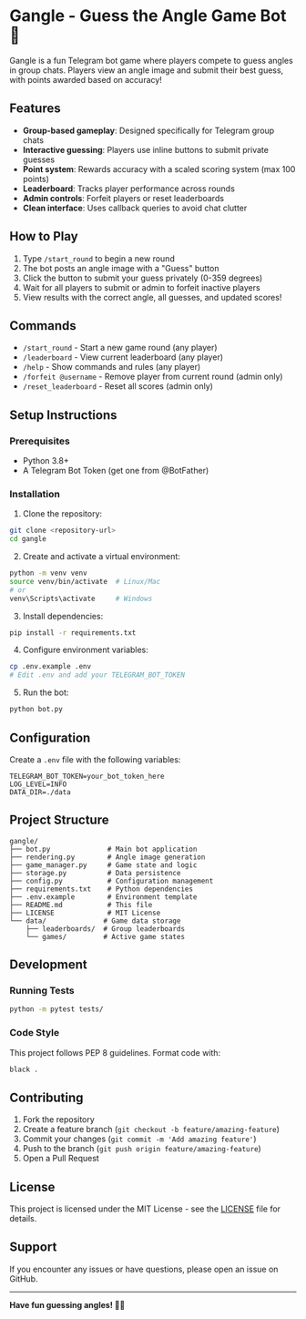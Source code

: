 # Gangle - Guess the Angle Game Bot 🎯

Gangle is a fun Telegram bot game where players compete to guess angles in group chats. Players view an angle image and submit their best guess, with points awarded based on accuracy!

## Features

- **Group-based gameplay**: Designed specifically for Telegram group chats
- **Interactive guessing**: Players use inline buttons to submit private guesses
- **Point system**: Rewards accuracy with a scaled scoring system (max 100 points)
- **Leaderboard**: Tracks player performance across rounds  
- **Admin controls**: Forfeit players or reset leaderboards
- **Clean interface**: Uses callback queries to avoid chat clutter

## How to Play

1. Type `/start_round` to begin a new round
2. The bot posts an angle image with a "Guess" button
3. Click the button to submit your guess privately (0-359 degrees)
4. Wait for all players to submit or admin to forfeit inactive players
5. View results with the correct angle, all guesses, and updated scores!

## Commands

- `/start_round` - Start a new game round (any player)
- `/leaderboard` - View current leaderboard (any player)  
- `/help` - Show commands and rules (any player)
- `/forfeit @username` - Remove player from current round (admin only)
- `/reset_leaderboard` - Reset all scores (admin only)

## Setup Instructions

### Prerequisites
- Python 3.8+
- A Telegram Bot Token (get one from @BotFather)

### Installation

1. Clone the repository:
```bash
git clone <repository-url>
cd gangle
```

2. Create and activate a virtual environment:
```bash
python -m venv venv
source venv/bin/activate  # Linux/Mac
# or
venv\Scripts\activate     # Windows
```

3. Install dependencies:
```bash
pip install -r requirements.txt
```

4. Configure environment variables:
```bash
cp .env.example .env
# Edit .env and add your TELEGRAM_BOT_TOKEN
```

5. Run the bot:
```bash
python bot.py
```

## Configuration

Create a `.env` file with the following variables:

```env
TELEGRAM_BOT_TOKEN=your_bot_token_here
LOG_LEVEL=INFO
DATA_DIR=./data
```

## Project Structure

```
gangle/
├── bot.py              # Main bot application
├── rendering.py        # Angle image generation
├── game_manager.py     # Game state and logic
├── storage.py          # Data persistence
├── config.py           # Configuration management
├── requirements.txt    # Python dependencies
├── .env.example        # Environment template
├── README.md           # This file
├── LICENSE             # MIT License
└── data/              # Game data storage
    ├── leaderboards/  # Group leaderboards
    └── games/         # Active game states
```

## Development

### Running Tests
```bash
python -m pytest tests/
```

### Code Style
This project follows PEP 8 guidelines. Format code with:
```bash
black .
```

## Contributing

1. Fork the repository
2. Create a feature branch (`git checkout -b feature/amazing-feature`)
3. Commit your changes (`git commit -m 'Add amazing feature'`)
4. Push to the branch (`git push origin feature/amazing-feature`)
5. Open a Pull Request

## License

This project is licensed under the MIT License - see the [LICENSE](LICENSE) file for details.

## Support

If you encounter any issues or have questions, please open an issue on GitHub.

---

**Have fun guessing angles! 📐✨**
